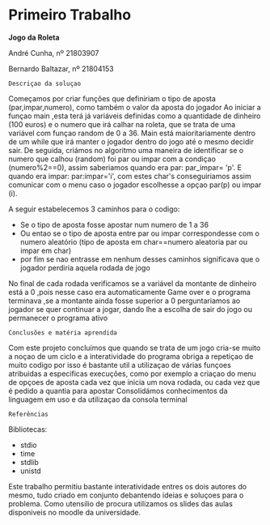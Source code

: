 # Primeiro Trabalho

**Jogo da Roleta**

André Cunha, nº 21803907

Bernardo Baltazar, nº 21804153

```
Descriçao da soluçao
```

Começamos por criar funçôes que definiriam o tipo de aposta (par,impar,numero), como também o valor da aposta do jogador
Ao iniciar a funçao main ,esta terá já variáveis definidas como a quantidade de dinheiro (100 euros) e o numero que irá calhar na roleta, que se trata de uma variável com funçao random de 0 a 36. Main está maioritariamente dentro de um while que irá manter o jogador dentro do jogo até o mesmo decidir sair. De seguida, criámos no algoritmo uma maneira de identificar se o numero que calhou (random) foi par ou impar com a condiçao (numero%2==0), assim saberiamos quando era par: par_impar= 'p'. E quando era impar: par:impar='i', com estes char's conseguiriamos assim comunicar com o menu caso o jogador escolhesse a opçao par(p) ou impar (i).

A seguir estabelecemos 3 caminhos para o codigo:

- Se o tipo de aposta fosse apostar num numero de 1 a 36
- Ou entao se o tipo de aposta entre par ou impar correspondesse com o numero aleatório (tipo de aposta em char==numero aleatoria par ou impar em char)
- por fim se nao entrasse em nenhum desses caminhos significava que o jogador perdiria aquela rodada de jogo

No final de cada rodada verificamos se a variável da montante de dinheiro está a 0 ,pois nesse caso era automaticamente Game over e o programa terminava ,se a montante ainda fosse superior a 0 perguntariamos ao jogador se quer continuar a jogar, dando lhe a escolha de sair do jogo ou permanecer o programa ativo
```
Conclusões e matéria aprendida
```
Com este projeto concluímos que quando se trata de um jogo cria-se muito a noçao de um ciclo e a interatividade do programa obriga a repetiçao de muito codigo por isso é bastante util a utilizaçao de várias funçoes atribuidas a especificas execuções, como por exemplo a criaçao do menu de opçoes de aposta cada vez que inicia um nova rodada, ou cada vez que é pedido a quantia para apostar
Consolidámos conhecimentos da linguagem em uso e da utilizaçao da consola terminal
```
Referências
```
Bibliotecas:

- stdio
- time
- stdlib
- unistd

Este trabalho permitiu bastante interatividade entres os dois autores do mesmo, tudo criado em conjunto debantendo ideias e soluçoes para o problema.
Como utensilio de procura utilizamos os slides das aulas disponiveis no moodle da universidade.